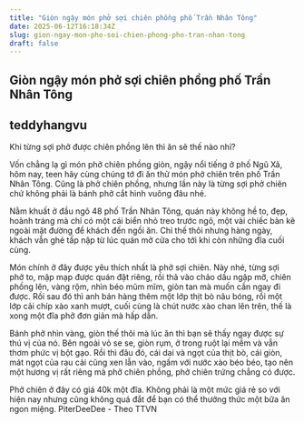 ```yaml
---
title: "Giòn ngậy món phở sợi chiên phồng phố Trần Nhân Tông"
date: 2025-06-12T16:18:34Z
slug: gion-ngay-mon-pho-soi-chien-phong-pho-tran-nhan-tong
draft: false
---
```


## Giòn ngậy món phở sợi chiên phồng phố Trần Nhân Tông

## teddyhangvu

Khi từng sợi phở được chiên phồng lên thì ăn sẽ thế nào nhỉ?

Vốn chẳng lạ gì món phở chiên phồng giòn, ngậy nổi tiếng ở phố Ngũ Xã, hôm nay, teen hãy cùng chúng tớ đi ăn thử món phở chiên trên phố Trần Nhân Tông. Cũng là phở chiên phồng, nhưng lần này là từng sợi phở chiên chứ không phải là bánh phở cắt hình vuông đâu nhé.

Nằm khuất ở đầu ngõ 48 phố Trần Nhân Tông, quán này không hề to, đẹp, hoành tráng mà chỉ có một cái biển nhỏ treo trước ngõ, một vài chiếc bàn kê ngoài mặt đường để khách đến ngồi ăn. Chỉ thế thôi nhưng hàng ngày, khách vẫn ghé tấp nập từ lúc quán mở cửa cho tới khi còn những đĩa cuối cùng.



Món chính ở đây được yêu thích nhất là phở sợi chiên. Này nhé, từng sợi phở to, mập mạp được quán đặt riêng, rồi thả vào chảo dầu ngập mỡ, chiên phồng lên, vàng rộm, nhìn béo mũm mĩm, giòn tan mà muốn cắn ngay đi được. Rồi sau đó thì anh bán hàng thêm một lớp thịt bò nâu bóng, rồi một lớp cải chíp xào xanh mượt, cuối cùng là chút nước xào chan lên trên, thế là xong một đĩa phở đơn giản mà hấp dẫn.



Bánh phở nhìn vàng, giòn thế thôi mà lúc ăn thì bạn sẽ thấy ngay được sự thú vị của nó. Bên ngoài vỏ se se, giòn rụm, ở trong ruột lại mềm và vẫn thơm phức vị bột gạo. Rồi thì đâu đó, cái dai và ngọt của thịt bò, cái giòn, mát ngọt của rau cải cũng xen lẫn vào, ngấm với nước xào béo béo, tạo nên một hương vị rất riêng mà phở chiên phồng, phở chiên trứng chẳng có được. 





Phở chiên ở đây có giá 40k một đĩa. Không phải là một mức giá rẻ so với hiện nay nhưng cũng không quá đắt để bạn có thể thưởng thức một bữa ăn ngon miệng.
PiterDeeDee - Theo TTVN